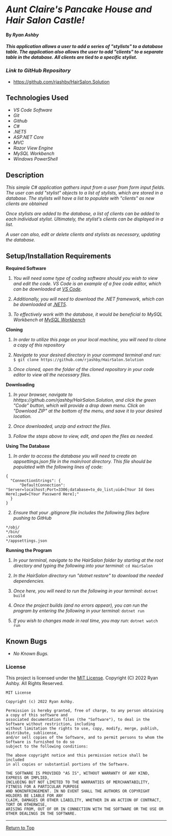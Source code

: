 # _Aunt Claire's Pancake House and Hair Salon Castle!_ 

#### By _**Ryan Ashby**_ 

#### _This application allows a user to add a series of "stylists" to a database table. The application also allows the user to add "clients" to a separate table in the database. All clients are tied to a specific stylist._

### _Link to GitHub Repository_

* https://github.com/rjashby/HairSalon.Solution

## Technologies Used 

* _VS Code Software_
* _Git_
* _Github_
* _C#_
* _.NET5_
* _ASP.NET Core_
* _MVC_
* _Razor View Engine_
* _MySQL Workbench_
* _Windows PowerShell_


## Description 

_This simple C# application gathers input from a user from form input fields. The user can add "stylist" objects to a list of stylists, which are stored in a database. The stylists will have a list to populate with "clients" as new clients are obtained_

_Once stylists are added to the database, a list of clients can be added to each individual stylist. Ultimately, the stylist's clients can be displayed in a list._

_A user can also, edit or delete clients and stylists as necessary, updating the database._
 
## Setup/Installation Requirements 

**Required Software**

1) _You will need some type of coding software should you wish to view and edit the code. VS Code is an example of a free code editor, which can be downloaded at [VS Code](https://code.visualstudio.com/)_.

2) _Additionally, you will need to download the .NET framework, which can be downloaded at [.NET5](https://dotnet.microsoft.com/en-us/download/dotnet/5.0)_.

3) _To effectively work with the database, it would be beneficial to MySQL Workbench at [MySQL Workbench](https://dev.mysql.com/downloads/workbench/)_

**Cloning**

1) _In order to utilize this page on your local machine, you will need to clone a copy of this repository_

2) _Navigate to your desired directory in your command terminal and run:_ ``` $ git clone https://github.com/rjashby/HairSalon.Solution```

3) _Once cloned, open the folder of the cloned repository in your code editor to view all the necessary files._


**Downloading**

1) _In your browser, navigate to hhttps://github.com/rjashby/HairSalon.Solution, and click the green "Code" button, which will provide a drop down menu. Click on "Download ZIP" at the bottom of the menu, and save it to your desired location._

2) _Once downloaded, unzip and extract the files._

3) _Follow the steps above to view, edit, and open the files as needed._


**Using The Database** 

1) _In order to access the database you will need to create an appsettings.json file in the main/root directory. This file should be populated with the following lines of code:_

```
{
  "ConnectionStrings": {
      "DefaultConnection": "Server=localhost;Port=3306;database=to_do_list;uid=[Your Id Goes Here];pwd=[Your Password Here];"
  }
}
```
2) _Ensure that your .gitignore file includes the following files before pushing to GitHub_

``` 
*/obj/
*/bin/
.vscode
*/appsettings.json
```

**Running the Program**

1) _In your terminal, navigate to the HairSalon folder by starting at the root directory and typing the following into your terminal:_ ```cd HairSalon```

2) _In the HairSalon directory run "dotnet restore" to download the needed dependencies._

3) _Once here, you will need to run the following in your terminal:_ ```dotnet build```

4) _Once the project builds (and no errors appear), you can run the program by entering the following in your terminal:_ ```dotnet run```

5) _If you wish to changes made in real time, you may run:_ ```dotnet watch run```

## Known Bugs 

* _No Known Bugs._  

### License

This project is licensed under the [MIT License](https://opensource.org/licenses/MIT). Copyright (C) 2022 Ryan Ashby. All Rights Reserved.

```
MIT License

Copyright (c) 2022 Ryan Ashby.

Permission is hereby granted, free of charge, to any person obtaining a copy of this software and 
associated documentation files (the "Software"), to deal in the Software without restriction, including 
without limitation the rights to use, copy, modify, merge, publish, distribute, sublicense, 
and/or sell copies of the Software, and to permit persons to whom the Software is furnished to do so 
subject to the following conditions:

The above copyright notice and this permission notice shall be included 
in all copies or substantial portions of the Software.

THE SOFTWARE IS PROVIDED "AS IS", WITHOUT WARRANTY OF ANY KIND, EXPRESS OR IMPLIED, 
INCLUDING BUT NOT LIMITED TO THE WARRANTIES OF MERCHANTABILITY, FITNESS FOR A PARTICULAR PURPOSE 
AND NONINFRINGEMENT. IN NO EVENT SHALL THE AUTHORS OR COPYRIGHT HOLDERS BE LIABLE FOR ANY 
CLAIM, DAMAGES OR OTHER LIABILITY, WHETHER IN AN ACTION OF CONTRACT, TORT OR OTHERWISE, 
ARISING FROM, OUT OF OR IN CONNECTION WITH THE SOFTWARE OR THE USE OR OTHER DEALINGS IN THE SOFTWARE.
```

------------------------------

<a href="#">Return to Top</a>